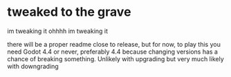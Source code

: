# tweaked to the grave
 im tweaking it ohhhh im tweaking it

there will be a proper readme close to release, but for now, to play this you need Godot 4.4 or never, preferably 4.4 because changing versions has a chance of breaking something. Unlikely with upgrading but very much likely with downgrading
